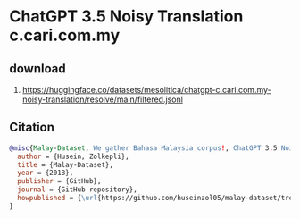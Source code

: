 # ChatGPT 3.5 Noisy Translation c.cari.com.my

## download

1. https://huggingface.co/datasets/mesolitica/chatgpt-c.cari.com.my-noisy-translation/resolve/main/filtered.jsonl

## Citation

```bibtex
@misc{Malay-Dataset, We gather Bahasa Malaysia corpus!, ChatGPT 3.5 Noisy Translation c.cari.com.my,
  author = {Husein, Zolkepli},
  title = {Malay-Dataset},
  year = {2018},
  publisher = {GitHub},
  journal = {GitHub repository},
  howpublished = {\url{https://github.com/huseinzol05/malay-dataset/tree/master/translation/chatgpt3.5-c.cari.com.my}}
}
```